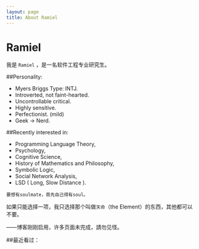 ```yaml
---
layout: page
title: About Ramiel
---
```

# Ramiel

我是 `Ramiel` ，是一名软件工程专业研究生。


##Personality: 

- Myers Briggs Type: INTJ.
- Introverted, not faint-hearted.
- Uncontrollable critical.
- Highly sensitive.
- Perfectionist. (mild) 
- Geek → Nerd.

##Recently interested in:

- Programming Language Theory,
- Psychology, 
- Cognitive Science, 
- History of Mathematics and Philosophy,
- Symbolic Logic, 
- Social Network Analysis,
- LSD ( Long, Slow Distance ).

`要想有soulmate，首先自己得有soul。`

如果只能选择一项，我只选择那个叫做`天命`（the Element）的东西，其他都可以不要。

——博客刚刚启用，许多页面未完成，請勿见怪。


##最近看过：

<script type="text/javascript" src="http://www.douban.com/service/badge/LeiZhang/?show=collection&amp;n=15&amp;columns=5&amp;picsize=medium&amp;hidelogo=yes&amp;hideself=yes&amp;cat=book" ></script>

<div id="disqus_container"> 
    <div id="disqus_thread"></div>
</div> 

<script type="text/javascript">
    window.disqus_shortname = 'ramiel'; // required: replace example with your forum shortname
    $.getScript('http://' + disqus_shortname + '.disqus.com/embed.js');
</script>

